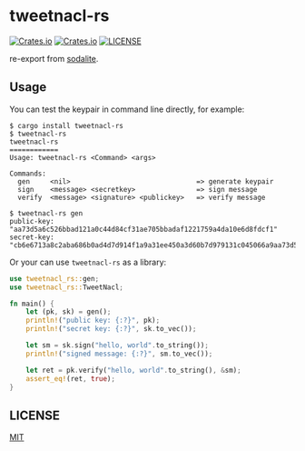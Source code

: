# tweetnacl-rs
[![Crates.io](https://img.shields.io/crates/v/tweetnacl-rs.svg)](https://crates.io/crates/tweetnacl-rs)
[![Crates.io](https://img.shields.io/crates/d/tweetnacl-rs.svg)](https://crates.io/crates/tweetnacl-rs)
[![LICENSE](https://img.shields.io/crates/l/tweetnacl-rs.svg)](https://crates.io/crates/tweetnacl-rs)

re-export from [sodalite][1].

## Usage

You can test the keypair in command line directly, for example:

```shell
$ cargo install tweetnacl-rs
$ tweetnacl-rs
tweetnacl-rs
============
Usage: tweetnacl-rs <Command> <args>

Commands:
  gen     <nil>                               => generate keypair
  sign    <message> <secretkey>               => sign message
  verify  <message> <signature> <publickey>   => verify message

$ tweetnacl-rs gen
public-key: "aa73d5a6c526bbad121a0c44d84cf31ae705bbadaf1221759a4da10e6d8fdcf1"
secret-key: "cb6e6713a8c2aba686b0ad4d7d914f1a9a31ee450a3d60b7d979131c045066a9aa73d5a6c526bbad121a0c44d84cf31ae705bbadaf1221759a4da10e6d8fdcf1"
```

Or your can use `tweetnacl-rs` as a library:

```rust
use tweetnacl_rs::gen;
use tweetnacl_rs::TweetNacl;

fn main() {
    let (pk, sk) = gen();
    println!("public key: {:?}", pk);
    println!("secret key: {:?}", sk.to_vec());

    let sm = sk.sign("hello, world".to_string());
    println!("signed message: {:?}", sm.to_vec());

    let ret = pk.verify("hello, world".to_string(), &sm);
    assert_eq!(ret, true);
}
```

## LICENSE

[MIT][2]

[1]: https://crates.io/crates/sodalite
[2]: https://choosealicense.com/licenses/mit/
